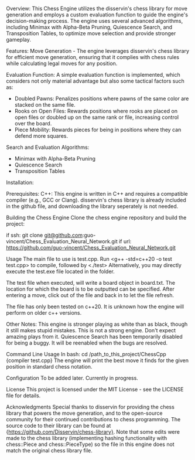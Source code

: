 Overview:
This Chess Engine utilizes the disservin's chess library for move generation and employs a custom evaluation function to guide the engine's decision-making process. The engine uses several advanced algorithms, including Minimax with Alpha-Beta Pruning, Quiescence Search, and Transposition Tables, to optimize move selection and provide stronger gameplay.

Features:
Move Generation - The engine leverages disservin's chess library for efficient move generation, ensuring that it complies with chess rules while calculating legal moves for any position.

Evaluation Function: A simple evaluation function is implemented, which considers not only material advantage but also some tactical factors such as:
- Doubled Pawns: Penalizes positions where pawns of the same color are stacked on the same file.
- Rooks on Open Files: Rewards positions where rooks are placed on open files or doubled up on the same rank or file, increasing control over the board.
- Piece Mobility: Rewards pieces for being in positions where they can defend more squares. 

Search and Evaluation Algorithms:
- Minimax with Alpha-Beta Pruning
- Quiescence Search
- Transposition Tables

Installation:

Prerequisites:
C++: This engine is written in C++ and requires a compatible compiler (e.g., GCC or Clang).
disservin's chess library is already included in the github file, and downloading the library seperately is not needed. 

Building the Chess Engine
Clone the chess engine repository and build the project:

if ssh:
git clone git@github.com:guo-vincent/Chess_Evaluation_Neural_Network.git
if url: 
https://github.com/guo-vincent/Chess_Evaluation_Neural_Network.git


Usage
The main file to use is test.cpp. 
Run <g++ -std=c++20 -o test test.cpp> to compile, followed by <./test>
Alternatively, you may directly execute the test.exe file located in the folder.

The test file when executed, will write a board object in board.txt. 
The location for which the board is to be outputted can be specified.
After entering a move, click out of the file and back in to let the file refresh.

The file has only been tested on c++20. It is unknown how the engine will perform on older c++ versions.

Other Notes:
This engine is stronger playing as white than as black, though it still makes stupid mistakes.
This is not a strong engine. Don't expect amazing plays from it. 
Quiescence Search has been temporarily disabled for being a buggy. It will be reenabled when the bugs are resolved.

Command Line Usage
In bash:
cd /path_to_this_project/ChessCpp
{compiler test.cpp}
The engine will print the best move it finds for the given position in standard chess notation.

Configuration
To be added later. Currently in progress.

License
This project is licensed under the MIT License - see the LICENSE file for details.

Acknowledgments
Special thanks to disservin for providing the chess library that powers the move generation, and to the open-source community for their continued contributions to chess programming. The source code to their library can be found at {https://github.com/Disservin/chess-library}.
Note that some edits were made to the chess library (implementing hashing functionality with chess::Piece and chess::PieceType) so the file in this engine does not match the original chess library file.